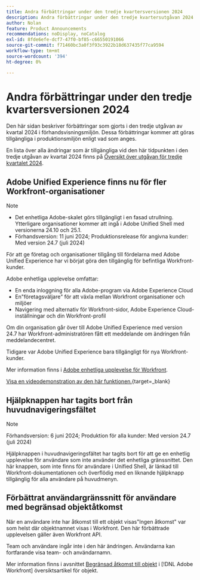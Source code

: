 ```yaml
---
title: Andra förbättringar under den tredje kvartersversionen 2024
description: Andra förbättringar under den tredje kvartersutgåvan 2024
author: Nolan
feature: Product Announcements
recommendations: noDisplay, noCatalog
exl-id: 8fde6efe-dcf7-47f0-bf85-c66550191066
source-git-commit: f71460bc3a0f3f93c3922b18d637435f77ca9594
workflow-type: tm+mt
source-wordcount: '394'
ht-degree: 0%

---
```


# Andra förbättringar under den tredje kvartersversionen 2024

Den här sidan beskriver förbättringar som gjorts i den tredje utgåvan av kvartal 2024 i förhandsvisningsmiljön. Dessa förbättringar kommer att göras tillgängliga i produktionsmiljön enligt vad som anges.

En lista över alla ändringar som är tillgängliga vid den här tidpunkten i den tredje utgåvan av kvartal 2024 finns på [Översikt över utgåvan för tredje kvartalet 2024](/help/quicksilver/product-announcements/product-releases/24-q3-release-activity/24-q3-release-overview.md).

## Adobe Unified Experience finns nu för fler Workfront-organisationer

>[!NOTE]
>
>* Det enhetliga Adobe-skalet görs tillgängligt i en fasad utrullning. Ytterligare organisationer kommer att ingå i Adobe Unified Shell med versionerna 24.10 och 25.1.
>* Förhandsversion: 11 juni 2024; Produktionsrelease för angivna kunder: Med version 24.7 (juli 2024)

För att ge företag och organisationer tillgång till fördelarna med Adobe Unified Experience har vi börjat göra den tillgänglig för befintliga Workfront-kunder.

Adobe enhetliga upplevelse omfattar:

* En enda inloggning för alla Adobe-program via Adobe Experience Cloud
* En&quot;företagsväljare&quot; för att växla mellan Workfront organisationer och miljöer
* Navigering med alternativ för Workfront-sidor, Adobe Experience Cloud-inställningar och din Workfront-profil

Om din organisation går över till Adobe Unified Experience med version 24.7 har Workfront-administratören fått ett meddelande om ändringen från meddelandecentret.

Tidigare var Adobe Unified Experience bara tillgängligt för nya Workfront-kunder.

Mer information finns i [Adobe enhetliga upplevelse för Workfront](/help/quicksilver/workfront-basics/navigate-workfront/workfront-navigation/adobe-unified-experience.md).

[Visa en videodemonstration av den här funktionen.](https://video.tv.adobe.com/v/3412388/){target=_blank}

## Hjälpknappen har tagits bort från huvudnavigeringsfältet

>[!NOTE]
>
>Förhandsversion: 6 juni 2024; Produktion för alla kunder: Med version 24.7 (juli 2024)

Hjälpknappen i huvudnavigeringsfältet har tagits bort för att ge en enhetlig upplevelse för användare som inte använder det enhetliga gränssnittet. Den här knappen, som inte finns för användare i Unified Shell, är länkad till Workfront-dokumentationen och överflödig med en liknande hjälpknapp tillgänglig för alla användare på huvudmenyn.

## Förbättrat användargränssnitt för användare med begränsad objektåtkomst

När en användare inte har åtkomst till ett objekt visas&quot;Ingen åtkomst&quot; var som helst där objektnamnet visas i Workfront. Den här förbättrade upplevelsen gäller även Workfront API.

Team och användare ingår inte i den här ändringen. Användarna kan fortfarande visa team- och användarnamn.

Mer information finns i avsnittet [Begränsad åtkomst till objekt](/help/quicksilver/workfront-basics/navigate-workfront/workfront-navigation/understand-objects.md#restricted-access-to-objects) i [!DNL Adobe Workfront] översiktsartikel för objekt.
